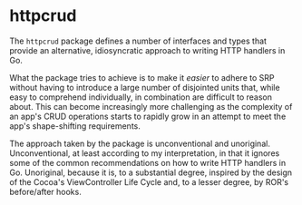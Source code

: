# httpcrud

The `httpcrud` package defines a number of interfaces and types that provide
an alternative, idiosyncratic approach to writing HTTP handlers in Go.

What the package tries to achieve is to make it *easier* to adhere to SRP without
having to introduce a large number of disjointed units that, while easy to comprehend
individually, in combination are difficult to reason about. This can become increasingly
more challenging as the complexity of an app's CRUD operations starts to rapidly grow
in an attempt to meet the app's shape-shifting requirements.

The approach taken by the package is unconventional and unoriginal. Unconventional,
at least according to my interpretation, in that it ignores some of the common
recommendations on how to write HTTP handlers in Go. Unoriginal, because it is,
to a substantial degree, inspired by the design of the Cocoa's ViewController
Life Cycle and, to a lesser degree, by ROR's before/after hooks.
